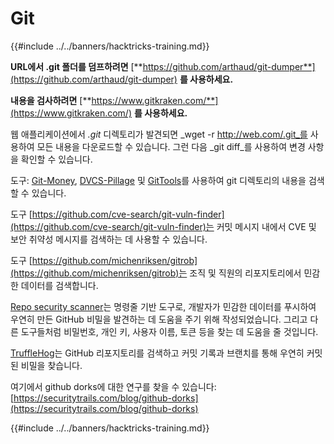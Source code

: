 # Git

{{#include ../../banners/hacktricks-training.md}}

**URL에서 .git 폴더를 덤프하려면** [**https://github.com/arthaud/git-dumper**](https://github.com/arthaud/git-dumper) **를 사용하세요.**

**내용을 검사하려면** [**https://www.gitkraken.com/**](https://www.gitkraken.com/) **를 사용하세요.**

웹 애플리케이션에서 _.git_ 디렉토리가 발견되면 _wget -r http://web.com/.git_를 사용하여 모든 내용을 다운로드할 수 있습니다. 그런 다음 _git diff_를 사용하여 변경 사항을 확인할 수 있습니다.

도구: [Git-Money](https://github.com/dnoiz1/git-money), [DVCS-Pillage](https://github.com/evilpacket/DVCS-Pillage) 및 [GitTools](https://github.com/internetwache/GitTools)를 사용하여 git 디렉토리의 내용을 검색할 수 있습니다.

도구 [https://github.com/cve-search/git-vuln-finder](https://github.com/cve-search/git-vuln-finder)는 커밋 메시지 내에서 CVE 및 보안 취약성 메시지를 검색하는 데 사용할 수 있습니다.

도구 [https://github.com/michenriksen/gitrob](https://github.com/michenriksen/gitrob)는 조직 및 직원의 리포지토리에서 민감한 데이터를 검색합니다.

[Repo security scanner](https://github.com/UKHomeOffice/repo-security-scanner)는 명령줄 기반 도구로, 개발자가 민감한 데이터를 푸시하여 우연히 만든 GitHub 비밀을 발견하는 데 도움을 주기 위해 작성되었습니다. 그리고 다른 도구들처럼 비밀번호, 개인 키, 사용자 이름, 토큰 등을 찾는 데 도움을 줄 것입니다.

[TruffleHog](https://github.com/dxa4481/truffleHog)는 GitHub 리포지토리를 검색하고 커밋 기록과 브랜치를 통해 우연히 커밋된 비밀을 찾습니다.

여기에서 github dorks에 대한 연구를 찾을 수 있습니다: [https://securitytrails.com/blog/github-dorks](https://securitytrails.com/blog/github-dorks)

{{#include ../../banners/hacktricks-training.md}}
